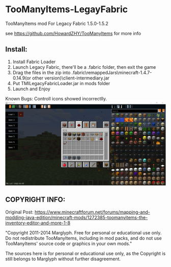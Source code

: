 # TooManyItems-LegayFabric

TooManyItems mod For Legacy Fabric 1.5.0-1.5.2

see https://github.com/HowardZHY/TooManyItems for more info

## Install:
1. Install Fabric Loader
2. Launch Legacy Fabric, there'll be a .fabric folder, then exit the game
3. Drag the files in the zip into .fabric\remappedJars\minecraft-1.4.7-0.14.9(or other version)\client-intermediary.jar
4. Put TMILegacyFabricLoader.jar in mods folder
5. Launch and Enjoy

Known Bugs: Controll icons showed incorrectlly.
![image](https://github.com/HowardZHY/TooManyItems-LegacyFabric/blob/1.4.7/TMI1.4.7.png)

## COPYRIGHT INFO:
Original Post: https://www.minecraftforum.net/forums/mapping-and-modding-java-edition/minecraft-mods/1272385-toomanyitems-the-inventory-editor-and-more-1-8

"Copyright 2011-2014 Marglyph. Free for personal or educational use only. Do not redistribute TooManyItems, including in mod packs, and do not use TooManyItems' source code or graphics in your own mods."

The sources here is for personal or educational use only, as the Copyright is still belongs to Marglyph without further disagreement.
